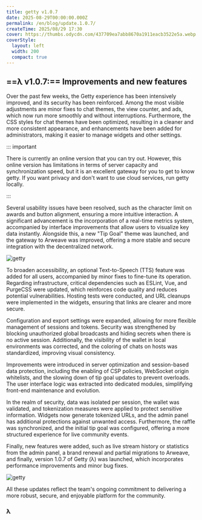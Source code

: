 ```yaml
---
title: getty v1.0.7
date: 2025-08-29T00:00:00.000Z
permalink: /en/blog/update.1.0.7/
createTime: 2025/08/29 17:30
cover: https://thumbs.odycdn.com/437709ea7abb8670a1911eacb3522e5a.webp
coverStyle:
  layout: left
  width: 200
  compact: true
---
```


## ==λ v1.0.7:== Improvements and new features

Over the past few weeks, the Getty experience has been intensively improved, and its security has been reinforced. Among the most visible adjustments are minor fixes to chat themes, the view counter, and ads, which now run more smoothly and without interruptions. Furthermore, the CSS styles for chat themes have been optimized, resulting in a cleaner and more consistent appearance, and enhancements have been added for administrators, making it easier to manage widgets and other settings.

::: important

There is currently an online version that you can try out. However, this online version has limitations in terms of server capacity and synchronization speed, but it is an excellent gateway for you to get to know getty. If you want privacy and don't want to use cloud services, run getty locally.

:::

Several usability issues have been resolved, such as the character limit on awards and button alignment, ensuring a more intuitive interaction. A significant advancement is the incorporation of a real-time metrics system, accompanied by interface improvements that allow users to visualize key data instantly. Alongside this, a new "Tip Goal" theme was launched, and the gateway to Arweave was improved, offering a more stable and secure integration with the decentralized network.

![getty](https://thumbs.odycdn.com/72b81a6bea1e60356dcffc73ba58e5cd.webp)

To broaden accessibility, an optional Text-to-Speech (TTS) feature was added for all users, accompanied by minor fixes to fine-tune its operation. Regarding infrastructure, critical dependencies such as ESLint, Vue, and PurgeCSS were updated, which reinforces code quality and reduces potential vulnerabilities. Hosting tests were conducted, and URL cleanups were implemented in the widgets, ensuring that links are clearer and more secure.

Configuration and export settings were expanded, allowing for more flexible management of sessions and tokens. Security was strengthened by blocking unauthorized global broadcasts and hiding secrets when there is no active session. Additionally, the visibility of the wallet in local environments was corrected, and the coloring of chats on hosts was standardized, improving visual consistency.

Improvements were introduced in server optimization and session-based data protection, including the enabling of CSP policies, WebSocket origin whitelists, and the slowing down of tip goal updates to prevent overloads. The user interface logic was extracted into dedicated modules, simplifying front-end maintenance and evolution.

In the realm of security, data was isolated per session, the wallet was validated, and tokenization measures were applied to protect sensitive information. Widgets now generate tokenized URLs, and the admin panel has additional protections against unwanted access. Furthermore, the raffle was synchronized, and the initial tip goal was configured, offering a more structured experience for live community events.

Finally, new features were added, such as live stream history or statistics from the admin panel, a brand renewal and partial migrations to Arweave, and finally, version 1.0.7 of Getty (λ) was launched, which incorporates performance improvements and minor bug fixes.

![getty](https://thumbs.odycdn.com/8812c1f415b7e9693ee5f5e63f9f3ca6.webp)

All these updates reflect the team's ongoing commitment to delivering a more robust, secure, and enjoyable platform for the community.

### **λ**
